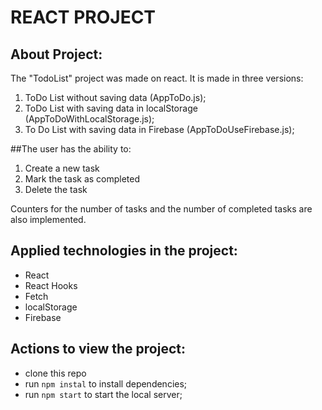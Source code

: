 # REACT PROJECT
## About Project:
The "TodoList" project was made on react. It is made in three versions:

1. ToDo List without saving data (AppToDo.js);
2. ToDo List with saving data in localStorage (AppToDoWithLocalStorage.js);
3. To Do List with saving data in Firebase (AppToDoUseFirebase.js);

##The user has the ability to:

1. Create a new task
2. Mark the task as completed
3. Delete the task

Counters for the number of tasks and the number of completed tasks are also implemented.

## Applied technologies in the project:

- React
- React Hooks
- Fetch
- localStorage
- Firebase

## Actions to view the project:

- clone this repo
- run `npm instal` to install dependencies;
- run `npm start` to start the local server;
